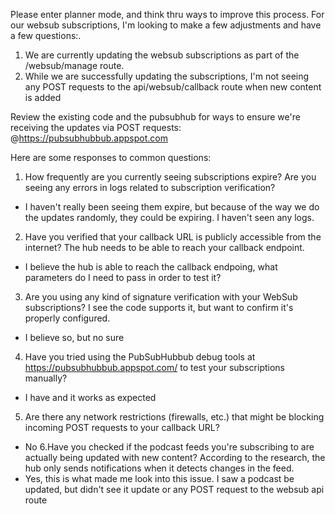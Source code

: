 Please enter planner mode, and think thru ways to improve this process. For our websub subscriptions, I'm looking to make a few adjustments and have a few questions:. 
1. We are currently updating the websub subscriptions as part of the /websub/manage route.
2. While we are successfully updating the subscriptions, I'm not seeing any POST requests to the api/websub/callback route when new content is added

Review the existing code and the pubsubhub for ways to ensure we're receiving the updates via POST requests: @https://pubsubhubbub.appspot.com 

Here are some responses to common questions:
1. How frequently are you currently seeing subscriptions expire? Are you seeing any errors in logs related to subscription verification?
- I haven't really been seeing them expire, but because of the way we do the updates randomly, they could be expiring. I haven't seen any logs.
2. Have you verified that your callback URL is publicly accessible from the internet? The hub needs to be able to reach your callback endpoint.
- I believe the hub is able to reach the callback endpoing, what parameters do I need to pass in order to test it?
3. Are you using any kind of signature verification with your WebSub subscriptions? I see the code supports it, but want to confirm it's properly configured.
- I believe so, but no sure
4. Have you tried using the PubSubHubbub debug tools at https://pubsubhubbub.appspot.com/ to test your subscriptions manually?
- I have and it works as expected
5. Are there any network restrictions (firewalls, etc.) that might be blocking incoming POST requests to your callback URL?
- No
6.Have you checked if the podcast feeds you're subscribing to are actually being updated with new content? According to the research, the hub only sends notifications when it detects changes in the feed.
- Yes, this is what made me look into this issue. I saw a podcast be updated, but didn't see it update or any POST request to the websub api route
